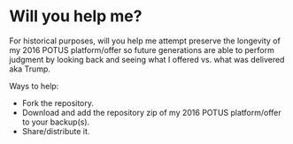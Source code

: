 # Will you help me?
For historical purposes, will you help me attempt preserve the longevity of my 2016 POTUS platform/offer so future generations are able to perform judgment by looking back and seeing what I offered vs. what was delivered aka Trump.  

Ways to help: 
 + Fork the repository.
 + Download and add the repository zip of my 2016 POTUS platform/offer to your backup(s).
 + Share/distribute it.
